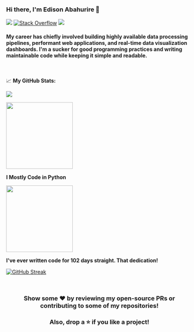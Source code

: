 ### Hi there, I'm Edison Abahurire 👋

[<img src="https://img.shields.io/badge/linkedin-%230077B5.svg?&style=for-the-badge&logo=linkedin&logoColor=white" />](https://www.linkedin.com/in/eabahurire/)
[<img alt="Stack Overflow" src="https://img.shields.io/badge/-Stack%20overflow-FE7A16?style=for-the-badge&logo=stack-overflow&logoColor=white"/>](https://stackoverflow.com/users/7806024/simic0de)
[<img src ="https://img.shields.io/badge/Website-AD-%231877F2.svg?&style=for-the-badge&logo=&logoColor=white%22">](https://www.eabahurire.com/)


#### My career has chiefly involved building highly available data processing pipelines, performant web applications, and real-time data visualization dashboards. I'm a sucker for good programming practices and writing maintainable code while keeping it simple and readable.

<br>

📈 **My GitHub Stats:** 

![](https://komarev.com/ghpvc/?username=simicode&color=blueviolet&style=flat)


<img height="180em" src="https://github-readme-stats.vercel.app/api?username=simicode&show_icons=true&hide_border=true&&count_private=true&include_all_commits=true" />

**I Mostly Code in Python** 

<img height="180em" src="https://github-readme-stats.vercel.app/api/top-langs/?username=simicode&exclude_repo=KNN-Image-Classification&show_icons=true&hide_border=true&layout=compact&langs_count=8"/>

**I've ever written code for 102 days straight. That dedication!** 

[![GitHub Streak](http://github-readme-streak-stats.herokuapp.com?user=simicode&fire=DD2727&dates=000ADD)](https://git.io/streak-stats)


<br>

<div align="center">
  
### Show some ❤️ by reviewing my open-source PRs or contributing to some of my repositories!
### Also, drop a ⭐ if you like a project!

</div>
